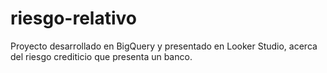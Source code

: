 # riesgo-relativo
Proyecto desarrollado en BigQuery y presentado en Looker Studio, acerca del riesgo crediticio que presenta un banco.
